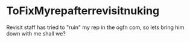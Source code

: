 # ToFixMyrepafterrevisitnuking
Revisit staff has tried to "ruin" my rep in the ogfn com, so lets bring him down with me shall we?
